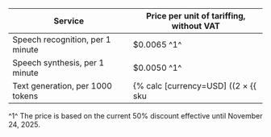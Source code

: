 | Service | Price per unit of tariffing, <br>without VAT |
| --- | --- |
| Speech recognition, per 1 minute | $0.0065 ^1^ |
| Speech synthesis, per 1 minute | $0.0050 ^1^ |
| Text generation, per 1000 tokens | {% calc [currency=USD] ((2 × {{ sku|USD|foundation_models.text_generation.v1|number }}) × 100) / 100 %} ^1^ |

^1^ The price is based on the current 50% discount effective until November 24, 2025.
